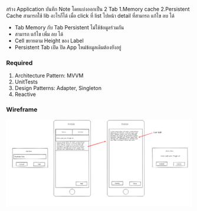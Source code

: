สร้าง Application บันทึก Note โดยแบ่งออกเป็น 2 Tab 1.Memory cache 2.Persistent Cache สามารถใช้ lib อะไรก็ได้ เมื่อ click ที่ list ไปหน้า detail ที่สามารถ แก้ไข ลบ ได้

- Tab Memory กับ Tab Persistent ไม่ใช้ข้อมูลร่วมกัน
- สามารถ แก้ไข เพิ่ม ลบ ได้ 
- Cell ขยายตาม Height ของ Label
- Persistent Tab เปิด ปิด App ใหม่ข้อมูลเดิมต้องยังอยู่

### Required
 1. Architecture Pattern:  MVVM
 2. UnitTests
 3. Design Patterns: Adapter, Singleton
 4. Reactive 

### Wireframe

![](https://github.com/onedaycat/Challenge-iOS/blob/master/Quiz.png)
